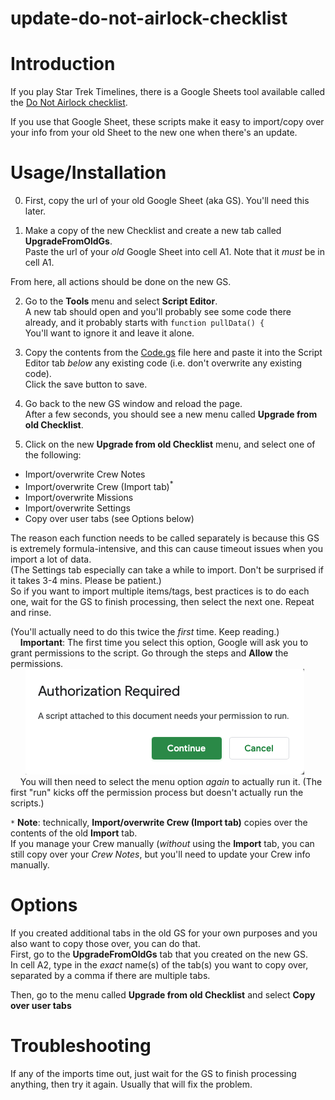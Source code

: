 # update-do-not-airlock-checklist

# Introduction
If you play Star Trek Timelines, there is a Google Sheets tool available called the [Do Not Airlock checklist](https://forum.disruptorbeam.com/stt/discussion/15561/do-not-airlock-checklist-thread-4/p1).

If you use that Google Sheet, these scripts make it easy to import/copy over your info from your old Sheet to the new one when there's an update.


# Usage/Installation

0. First, copy the url of your old Google Sheet (aka GS). You'll need this later.

1. Make a copy of the new Checklist and create a new tab called **UpgradeFromOldGs**.\
Paste the url of your *old* Google Sheet into cell A1. Note that it *must* be in cell A1.

From here, all actions should be done on the new GS.

2. Go to the **Tools** menu and select **Script Editor**.\
A new tab should open and you'll probably see some code there already, and it probably starts with `function pullData() {`\
You'll want to ignore it and leave it alone. 

3. Copy the contents from the [Code.gs](https://github.com/edjusted/update-do-not-airlock-checklist/blob/main/Code.gs) file here and paste it into the Script Editor tab *below* any existing code (i.e. don't overwrite any existing code).\
Click the save button to save.

4. Go back to the new GS window and reload the page.\
After a few seconds, you should see a new menu called **Upgrade from old Checklist**.

5. Click on the new **Upgrade from old Checklist** menu, and select one of the following:
- Import/overwrite Crew Notes
- Import/overwrite Crew (Import tab)<sup>*</sup>
- Import/overwrite Missions
- Import/overwrite Settings
- Copy over user tabs (see Options below)

The reason each function needs to be called separately is because this GS is extremely formula-intensive, and this can cause timeout issues when you import a lot of data.\
(The Settings tab especially can take a while to import. Don't be surprised if it takes 3-4 mins. Please be patient.)\
So if you want to import multiple items/tags, best practices is to do each one, wait for the GS to finish processing, then select the next one. Repeat and rinse.

(You'll actually need to do this twice the *first* time. Keep reading.)\
    **Important**: The first time you select this option, Google will ask you to grant permissions to the script. Go through the steps and **Allow** the permissions.\
          ![Google Authorization](.github/google-authorization-screenshot.png)\
    You will then need to select the menu option *again* to actually run it. (The first "run" kicks off the permission process but doesn't actually run the scripts.)



`*` **Note**: technically, **Import/overwrite Crew (Import tab)** copies over the contents of the old **Import** tab.\
If you manage your Crew manually (*without* using the **Import** tab, you can still copy over your *Crew Notes*, but you'll need to update your Crew info manually.

# Options

If you created additional tabs in the old GS for your own purposes and you also want to copy those over, you can do that.\
First, go to the **UpgradeFromOldGs** tab that you created on the new GS.\
In cell A2, type in the *exact* name(s) of the tab(s) you want to copy over, separated by a comma if there are multiple tabs.

Then, go to the menu called **Upgrade from old Checklist** and select **Copy over user tabs**

# Troubleshooting

If any of the imports time out, just wait for the GS to finish processing anything, then try it again. Usually that will fix the problem.
